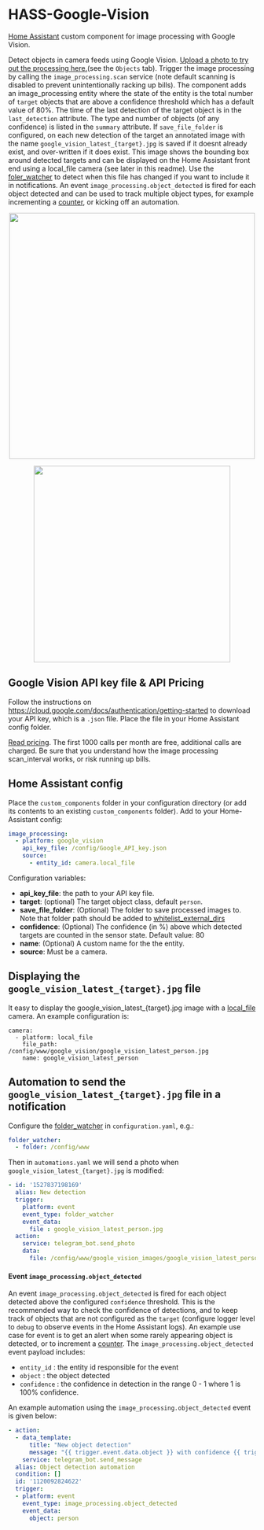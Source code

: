# HASS-Google-Vision
[Home Assistant](https://www.home-assistant.io/) custom component for image processing with Google Vision. 

Detect objects in camera feeds using Google Vision. [Upload a photo to try out the processing here.](https://cloud.google.com/vision/)(see the `Objects` tab). Trigger the image processing by calling the `image_processing.scan` service (note default scanning is disabled to prevent unintentionally racking up bills). The component adds an image_processing entity where the state of the entity is the total number of `target` objects that are above a confidence threshold which has a default value of 80%. The time of the last detection of the target object is in the `last_detection` attribute. The type and number of objects (of any confidence) is listed in the `summary` attribute. If `save_file_folder` is configured, on each new detection of the target an annotated image with the name `google_vision_latest_{target}.jpg` is saved if it doesnt already exist, and over-written if it does exist. This image shows the bounding box around detected targets and can be displayed on the Home Assistant front end using a local_file camera (see later in this readme). Use the [foler_watcher](https://www.home-assistant.io/integrations/folder_watcher/) to detect when this file has changed if you want to include it in notifications. An event `image_processing.object_detected` is fired for each object detected and can be used to track multiple object types, for example incrementing a [counter](https://www.home-assistant.io/integrations/counter/), or kicking off an automation.

<p align="center">
<img src="https://github.com/robmarkcole/HASS-Google-Vision/blob/master/development/usage.png" width="500">
</p>

<p align="center">
<img src="https://github.com/robmarkcole/HASS-Google-Vision/blob/master/development/detail.png" width="400">
</p>

## Google Vision API key file & API Pricing
Follow the instructions on https://cloud.google.com/docs/authentication/getting-started to download your API key, which is a `.json` file. Place the file in your Home Assistant config folder.

[Read pricing](https://cloud.google.com/vision/pricing). The first 1000 calls per month are free, additional calls are charged. Be sure that you understand how the image processing scan_interval works, or risk running up bills.

## Home Assistant config
Place the `custom_components` folder in your configuration directory (or add its contents to an existing `custom_components` folder). Add to your Home-Assistant config:

```yaml
image_processing:
  - platform: google_vision
    api_key_file: /config/Google_API_key.json
    source:
      - entity_id: camera.local_file
```

Configuration variables:
- **api_key_file**: the path to your API key file.
- **target**: (optional) The target object class, default `person`.
- **save_file_folder**: (Optional) The folder to save processed images to. Note that folder path should be added to [whitelist_external_dirs](https://www.home-assistant.io/docs/configuration/basic/)
- **confidence**: (Optional) The confidence (in %) above which detected targets are counted in the sensor state. Default value: 80
- **name**: (Optional) A custom name for the the entity.
- **source**: Must be a camera.

## Displaying the `google_vision_latest_{target}.jpg` file
It easy to display the google_vision_latest_{target}.jpg image with a [local_file](https://www.home-assistant.io/integrations/local_file) camera. An example configuration is:

```
camera:
  - platform: local_file
    file_path: /config/www/google_vision/google_vision_latest_person.jpg
    name: google_vision_latest_person
```

## Automation to send the `google_vision_latest_{target}.jpg` file in a notification
Configure the [folder_watcher](https://www.home-assistant.io/integrations/folder_watcher/) in `configuration.yaml`, e.g.:

```yaml
folder_watcher:
  - folder: /config/www
```
Then in `automations.yaml` we will send a photo when `google_vision_latest_{target}.jpg` is modified:

```yaml
- id: '1527837198169'
  alias: New detection
  trigger:
    platform: event
    event_type: folder_watcher
    event_data:
      file : google_vision_latest_person.jpg
  action:
    service: telegram_bot.send_photo
    data:
      file: /config/www/google_vision_images/google_vision_latest_person.jpg
```

#### Event `image_processing.object_detected`
An event `image_processing.object_detected` is fired for each object detected above the configured `confidence` threshold. This is the recommended way to check the confidence of detections, and to keep track of objects that are not configured as the `target` (configure logger level to `debug` to observe events in the Home Assistant logs). An example use case for event is to get an alert when some rarely appearing object is detected, or to increment a [counter](https://www.home-assistant.io/components/counter/). The `image_processing.object_detected` event payload includes:

- `entity_id` : the entity id responsible for the event
- `object` : the object detected
- `confidence` : the confidence in detection in the range 0 - 1 where 1 is 100% confidence.

An example automation using the `image_processing.object_detected` event is given below:

```yaml
- action:
  - data_template:
      title: "New object detection"
      message: "{{ trigger.event.data.object }} with confidence {{ trigger.event.data.confidence }}"
    service: telegram_bot.send_message
  alias: Object detection automation
  condition: []
  id: '1120092824622'
  trigger:
  - platform: event
    event_type: image_processing.object_detected
    event_data:
      object: person
```